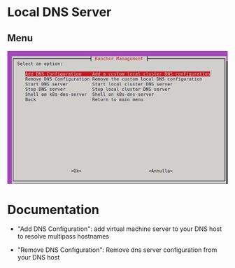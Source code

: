 # Local DNS Server

## Menu

![DNS Server](menu.png)

# Documentation

* "Add DNS Configuration": add virtual machine server to your DNS host to resolve multipass hostnames

* "Remove DNS Configuration": Remove dns server configuration from your DNS host